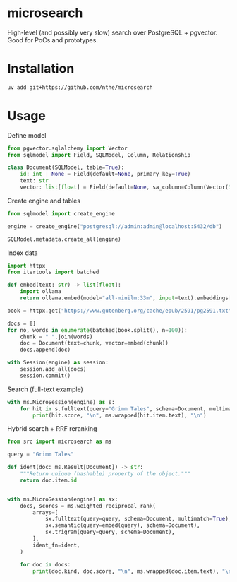 # microsearch

High-level (and possibly very slow) search over PostgreSQL + pgvector. Good for PoCs and prototypes.

# Installation

```sh
uv add git+https://github.com/nthe/microsearch
```

# Usage

Define model

```py
from pgvector.sqlalchemy import Vector
from sqlmodel import Field, SQLModel, Column, Relationship

class Document(SQLModel, table=True):
    id: int | None = Field(default=None, primary_key=True)
    text: str
    vector: list[float] = Field(default=None, sa_column=Column(Vector(384)))
```

Create engine and tables

```py
from sqlmodel import create_engine

engine = create_engine("postgresql://admin:admin@localhost:5432/db")

SQLModel.metadata.create_all(engine)
```

Index data

```py
import httpx
from itertools import batched

def embed(text: str) -> list[float]:
    import ollama
    return ollama.embed(model="all-minilm:33m", input=text).embeddings[0]

book = httpx.get("https://www.gutenberg.org/cache/epub/2591/pg2591.txt").text

docs = []
for no, words in enumerate(batched(book.split(), n=100)):
    chunk = " ".join(words)
    doc = Document(text=chunk, vector=embed(chunk))
    docs.append(doc)

with Session(engine) as session:
    session.add_all(docs)
    session.commit()
```

Search (full-text example)

```py
with ms.MicroSession(engine) as s:
    for hit in s.fulltext(query="Grimm Tales", schema=Document, multimatch=True):
        print(hit.score, "\n", ms.wrapped(hit.item.text), "\n")
```

Hybrid search + RRF reranking

```py
from src import microsearch as ms

query = "Grimm Tales"

def ident(doc: ms.Result[Document]) -> str:
    """Return unique (hashable) property of the object."""
    return doc.item.id


with ms.MicroSession(engine) as sx:
    docs, scores = ms.weighted_reciprocal_rank(
        arrays=[
            sx.fulltext(query=query, schema=Document, multimatch=True),
            sx.semantic(query=embed(query), schema=Document),
            sx.trigram(query=query, schema=Document),
        ],
        ident_fn=ident,
    )

    for doc in docs:
        print(doc.kind, doc.score, "\n", ms.wrapped(doc.item.text), "\n")

```
